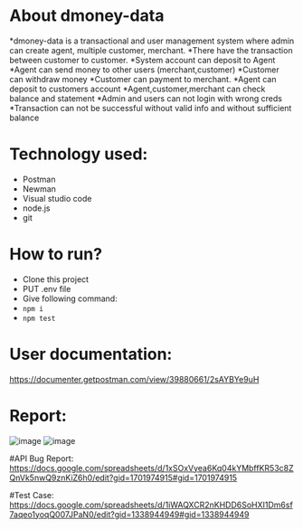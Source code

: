 # About dmoney-data

*dmoney-data is a transactional and user management system where admin can create agent, multiple customer, merchant. 
*There have the transaction between customer to customer.
*System account can deposit to Agent
*Agent can send money to other users (merchant,customer)
*Customer can withdraw money
*Customer can payment to merchant.
*Agent can deposit to customers account
*Agent,customer,merchant can check balance and statement
*Admin and users can not login with wrong creds
*Transaction can not be successful without valid info and without sufficient balance

# Technology used:
- Postman
- Newman
- Visual studio code
- node.js
- git

# How to run?
- Clone this project
- PUT .env file
- Give following command:
- ``` npm i ```
- ``` npm test ```

# User documentation:
https://documenter.getpostman.com/view/39880661/2sAYBYe9uH


# Report:
![image](https://github.com/user-attachments/assets/ea0b1147-9116-43e6-a014-4a51c7e71c62)
![image](https://github.com/user-attachments/assets/d11c5b8e-d66d-401a-8cc0-0970763825cb)

#API Bug Report:
https://docs.google.com/spreadsheets/d/1xSOxVyea6Kq04kYMbffKR53c8ZQnVk5nwQ9znKiZ6h0/edit?gid=1701974915#gid=1701974915

#Test Case:
https://docs.google.com/spreadsheets/d/1iWAQXCR2nKHDD6SoHXI1Dm6sf7aqeo1yoqQ007JPaN0/edit?gid=1338944949#gid=1338944949

